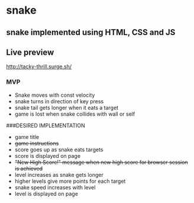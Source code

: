 # snake
## snake implemented using HTML, CSS and JS

## Live preview

http://tacky-thrill.surge.sh/

### MVP

* Snake moves with const velocity
* snake turns in direction of key press
* snake tail gets longer when it eats a target
* game is lost when snake collides with wall or self

###DESIRED IMPLEMENTATION

* game title
* ~~game instructions~~
* score goes up as snake eats targets
* score is displayed on page
* ~~"New High Score!" message when new high score for browser session is achieved~~
* level increases as snake gets longer
* higher levels give more points for each target
* snake speed increases with level
* level is displayed on page

